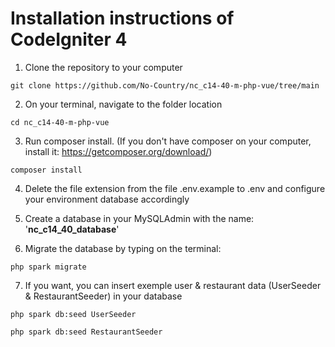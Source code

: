 # Installation instructions of CodeIgniter 4

1. Clone the repository to your computer
```
git clone https://github.com/No-Country/nc_c14-40-m-php-vue/tree/main
```

2. On your terminal, navigate to the folder location
```
cd nc_c14-40-m-php-vue
```

3. Run composer install. (If you don't have composer on your computer, install it: https://getcomposer.org/download/)
```
composer install
```

4. Delete the file extension from the file .env.example to .env and configure your environment database accordingly

5. Create a database in your MySQLAdmin with the name: '**nc_c14_40_database**'

6. Migrate the database by typing on the terminal:
```
php spark migrate
```

7. If you want, you can insert exemple user & restaurant data (UserSeeder & RestaurantSeeder) in your database
```
php spark db:seed UserSeeder
```
```
php spark db:seed RestaurantSeeder
```

